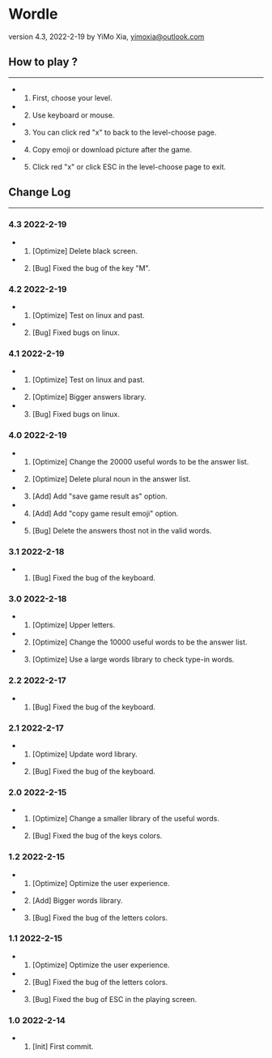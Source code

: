 # Wordle

version 4.3, 2022-2-19 by YiMo Xia, <yimoxia@outlook.com>

## How to play ?

***

- 1. First, choose your level.
- 2. Use keyboard or mouse.
- 3. You can click red "x" to back to the level-choose page.
- 4. Copy emoji or download picture after the game.
- 5. Click red "x" or click ESC in the level-choose page to exit.

## Change Log

***

### 4.3 2022-2-19

- 1. [Optimize] Delete black screen.
- 2. [Bug] Fixed the bug of the key "M".
### 4.2 2022-2-19

- 1. [Optimize] Test on linux and past.
- 2. [Bug] Fixed bugs on linux.

### 4.1 2022-2-19

- 1. [Optimize] Test on linux and past.
- 2. [Optimize] Bigger answers library.
- 3. [Bug] Fixed bugs on linux.

### 4.0 2022-2-19

- 1. [Optimize] Change the 20000 useful words to be the answer list.
- 2. [Optimize] Delete plural noun in the answer list.
- 3. [Add] Add "save game result as" option.
- 4. [Add] Add "copy game result emoji" option.
- 5. [Bug] Delete the answers thost not in the valid words.

### 3.1 2022-2-18

- 1. [Bug] Fixed the bug of the keyboard.

### 3.0 2022-2-18

- 1. [Optimize] Upper letters.
- 2. [Optimize] Change the 10000 useful words to be the answer list.
- 3. [Optimize] Use a large words library to check type-in words.

### 2.2 2022-2-17

- 1. [Bug] Fixed the bug of the keyboard.

### 2.1 2022-2-17

- 1. [Optimize] Update word library.
- 2. [Bug] Fixed the bug of the keyboard.

### 2.0 2022-2-15

- 1. [Optimize] Change a smaller library of the useful words.
- 2. [Bug] Fixed the bug of the keys colors.

### 1.2 2022-2-15

- 1. [Optimize] Optimize the user experience.
- 2. [Add] Bigger words library.
- 3. [Bug] Fixed the bug of the letters colors.

### 1.1 2022-2-15

- 1. [Optimize] Optimize the user experience.
- 2. [Bug] Fixed the bug of the letters colors.
- 3. [Bug] Fixed the bug of ESC in the playing screen.

### 1.0 2022-2-14

- 1. [Init] First commit.
